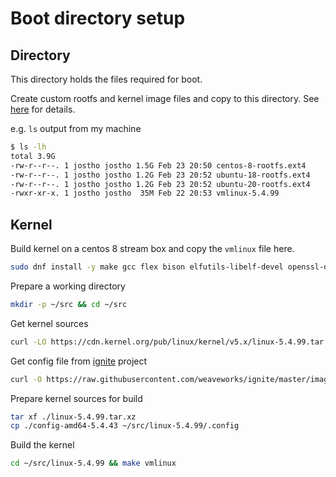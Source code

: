 # Boot directory setup

## Directory

This directory holds the files required for boot.

Create custom rootfs and kernel image files and copy to this directory.
See [here](https://github.com/firecracker-microvm/firecracker/blob/master/docs/rootfs-and-kernel-setup.md) for details.

e.g. `ls` output from my machine

```bash
$ ls -lh
total 3.9G
-rw-r--r--. 1 jostho jostho 1.5G Feb 23 20:50 centos-8-rootfs.ext4
-rw-r--r--. 1 jostho jostho 1.2G Feb 23 20:52 ubuntu-18-rootfs.ext4
-rw-r--r--. 1 jostho jostho 1.2G Feb 23 20:52 ubuntu-20-rootfs.ext4
-rwxr-xr-x. 1 jostho jostho  35M Feb 22 20:53 vmlinux-5.4.99
```

## Kernel

Build kernel on a centos 8 stream box and copy the `vmlinux` file here.

```bash
sudo dnf install -y make gcc flex bison elfutils-libelf-devel openssl-devel perl
```

Prepare a working directory

```bash
mkdir -p ~/src && cd ~/src
```

Get kernel sources

```bash
curl -LO https://cdn.kernel.org/pub/linux/kernel/v5.x/linux-5.4.99.tar.xz
```

Get config file from [ignite](https://github.com/weaveworks/ignite) project

```bash
curl -O https://raw.githubusercontent.com/weaveworks/ignite/master/images/kernel/versioned/config-amd64-5.4.43
```

Prepare kernel sources for build

```bash
tar xf ./linux-5.4.99.tar.xz
cp ./config-amd64-5.4.43 ~/src/linux-5.4.99/.config
```

Build the kernel

```bash
cd ~/src/linux-5.4.99 && make vmlinux
```
